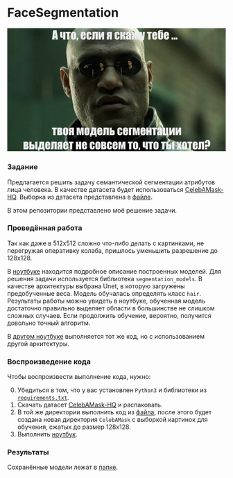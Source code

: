 # FaceSegmentation

![This is an image](pic.png)

### Задание

Предлагается решить задачу семантической сегментации атрибутов лица человека. В качестве датасета будет использоваться [CelebAMask-HQ](https://github.com/switchablenorms/CelebAMask-HQ). Выборка из датасета представлена в [файле](train_test_split-10e5aa2b-26ae-4110-b7a6-2beed2c7da6a.csv).

В этом репозитории представлено моё решение задачи.


### Проведённая работа

Так как даже в 512x512 сложно что-либо делать с картинками, не перегружая оперативку колаба, пришлось уменьшить разрешение до 128x128.


В [ноутбуке](faces.ipynb) находится подробное описание построенных моделей. Для решения задачи используется библиотека `segmentation_models`. В качестве архитектуры выбрана Unet, в которую загружены предобученные веса. Модель обучалась определять класс `hair`. Результаты работы можно увидеть в ноутбуке, обученная модель достаточно правильно выделяет области в большинстве не слишком сложных случаев. Если продолжить обучение, вероятно, получится довольно точный алгоритм.

В [другом ноутбуке](faces1.ipynb) выполняется тот же код, но с использованием другой архитектуры. 


### Воспроизведение кода

Чтобы воспроизвести выполнение кода, нужно:

0. Убедиться в том, что у вас установлен `Python3` и библиотеки из [`requirements.txt`](requirements.txt).
1. Скачать датасет [CelebAMask-HQ](https://github.com/switchablenorms/CelebAMask-HQ) и распаковать.
2. В той же директории выполнить код из [файла](preprocess.py), после этого будет создана новая директория `CelebAMask` с выборкой картинок для обучения, сжатых до размер 128x128.
3. Выполнить [ноутбук](faces.ipynb).



### Результаты

Сохранённые модели лежат в [папке](models/).